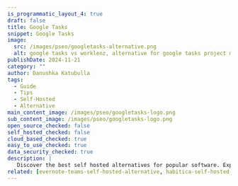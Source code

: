 ```yaml
---
is_programmatic_layout_4: true
draft: false
title: Google Tasks
snippet: Google Tasks
image:
  src: /images/pseo/googletasks-alternative.png
  alt: google tasks vs worklenz, alternative for google tasks project managemet tool, task management, resource management, productivity, self-hosted
publishDate: 2024-11-21
category: ""
author: Danushka Katubulla
tags:
  - Guide
  - Tips
  - Self-Hosted
  - Alternative
main_content_image: /images/pseo/googletasks-logo.png
sub_content_image: /images/pseo/googletasks-logo.png
open_source_checked: false
self_hosted_checked: false
cloud_based_checked: true
easy_to_use_checked: true
data_security_checked: true
description: |
   Discover the best self hosted alternatives for popular software. Explore our comprehensive guides and find the perfect solution for your needs today.
related: [evernote-teams-self-hosted-alternative, habitica-self-hosted-alternative, ganttpro-self-hosted-alternative, asana-self-hosted-alternative]
---
```

